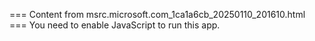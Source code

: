 === Content from msrc.microsoft.com_1ca1a6cb_20250110_201610.html ===
You need to enable JavaScript to run this app.
